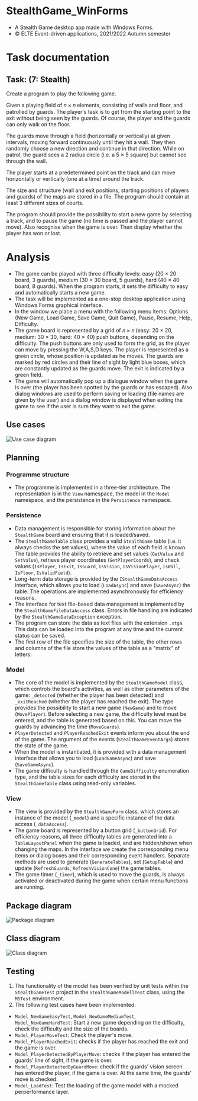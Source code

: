 # StealthGame_WinForms
- A Stealth Game desktop app made with Windows Forms.
- © ELTE Event-driven applications, 2021/2022 Autumn semester

# Task documentation

## Task: (7: Stealth)

Create a program to play the following game.

Given a playing field of 𝑛 × 𝑛 elements, consisting of walls and floor, and patrolled by guards.
The player's task is to get from the starting point to the exit without being seen by the guards.
Of course, the player and the guards can only walk on the floor.

The guards move through a field (horizontally or vertically) at given intervals, moving forward
continuously until they hit a wall. They then randomly choose a new direction and continue in
that direction. While on patrol, the guard sees a 2 radius circle (i.e. a 5 × 5 square) but cannot
see through the wall.

The player starts at a predetermined point on the track and can move horizontally or vertically
(one at a time) around the track.

The size and structure (wall and exit positions, starting positions of players and guards) of the
maps are stored in a file. The program should contain at least 3 different sizes of courts.

The program should provide the possibility to start a new game by selecting a track, and to
pause the game (no time is passed and the player cannot move). Also recognise when the
game is over. Then display whether the player has won or lost.

# Analysis

- The game can be played with three difficulty levels: easy (20 × 20 board, 3 guards),
medium (30 × 30 board, 5 guards), hard (40 × 40 board, 8 guards). When the program
starts, it sets the difficulty to easy and automatically starts a new game.
- The task will be implemented as a one-stop desktop application using Windows Forms
graphical interface.
- In the window we place a menu with the following menu items: Options (New Game,
Load Game, Save Game, Quit Game), Pause, Resume, Help, Difficulty.
- The game board is represented by a grid of 𝑛 × 𝑛 (easy: 20 × 20, medium: 30 × 30,
hard: 40 × 40) push buttons, depending on the difficulty. The push buttons are only
used to form the grid, as the player can move by pressing the W,A,S,D keys. The player
is represented as a green circle, whose position is updated as he moves. The guards
are marked by red circles and their line of sight by light blue boxes, which are
constantly updated as the guards move. The exit is indicated by a green field.
- The game will automatically pop up a dialogue window when the game is over (the
player has been spotted by the guards or has escaped). Also dialog windows are used
to perform saving or loading (file names are given by the user) and a dialog window is
displayed when exiting the game to see if the user is sure they want to exit the game.

## Use cases

![Use case diagram](./documentation/StealthGame_UseCaseDiagram.jpg)

## Planning

### Programme structure

- The programme is implemented in a three-tier architecture. The
representation is in the `View` namespace, the model in the `Model`
namespace, and the persistence in the `Persistence` namespace.

### Persistence

- Data management is responsible for storing information about the
`StealthGame` board and ensuring that it is loaded/saved.
- The `StealthGameTable` class provides a valid `StealthGame` table (i.e. it
always checks the set values), where the value of each field is known. The table
provides the ability to retrieve and set values (`GetValue` and `SetValue`),
retrieve player coordinates (`GetPlayerCoords`), and check values
(`IsPlayer`, `IsExit`, `IsGuard`, `IsVision`, `IsVisionPlayer`, `IsWall`,
`IsFloor`, `IsValidField`).
- Long-term data storage is provided by the `IStealthGameDataAccess`
interface, which allows you to load (`LoadAsync`) and save (`SaveAsync`) the
table. The operations are implemented asynchronously for efficiency reasons.
- The interface for text file-based data management is implemented by the
`StealthGameFileDataAccess` class. Errors in file handling are indicated by
the `StealthGameDataException` exception.
- The program can store the data as text files with the extension `.stga`. This data
can be loaded into the program at any time and the current status can be saved.
- The first row of the file specifies the size of the table, the other rows and
columns of the file store the values of the table as a "matrix" of letters.

### Model

- The core of the model is implemented by the `StealthGameModel` class,
which controls the board's activities, as well as other parameters of the game:
`_detected` (whether the player has been detected) and `_exitReached`
(whether the player has reached the exit). The type provides the possibility to
start a new game (`NewGame`) and to move (`MovePlayer`). Before selecting a
new game, the difficulty level must be entered, and the table is generated
based on this. You can move the guards by advancing the time (`MoveGuards`).
- `PlayerDetected` and `PlayerReachedExit` events inform you about the
end of the game. The argument of the events (`StealthGameEventArgs`)
stores the state of the game.
- When the model is instantiated, it is provided with a data management
interface that allows you to load (`LoadGameAsync`) and save
(`SaveGameAsync`).
- The game difficulty is handled through the `GameDifficulty` enumeration
type, and the table sizes for each difficulty are stored in the
`StealthGameTable` class using read-only variables.

### View

- The view is provided by the `StealthGameForm` class, which stores an
instance of the model (`_model`) and a specific instance of the data access
(`_dataAccess`).
- The game board is represented by a button grid (`_buttonGrid`). For efficiency
reasons, all three difficulty tables are generated into a `TableLayoutPanel`
when the game is loaded, and are hidden/shown when changing the maps. In
the interface we create the corresponding menu items or dialog boxes and
their corresponding event handlers. Separate methods are used to generate
(`GenerateTables`), set (`SetupTable`) and update (`RefreshGuards`,
`RefreshVisionCone`) the game tables.
- The game timer (`_timer`), which is used to move the guards, is always
activated or deactivated during the game when certain menu functions are
running.

## Package diagram

![Package diagram](./documentation/StealthGame_PackageDiagram.jpg)

## Class diagram

![Class diagram](./documentation/StealthGame_ClassDiagram.png)

## Testing

1. The functionality of the model has been verified by unit tests within the
`StealthGameTest` project in the `StealthGameModellTest` class, using the
`MSTest` environment.
1. The following test cases have been implemented:
- `Model_NewGameEasyTest`, `Model_NewGameMediumTest`,
`Model_NewGameHardTest`: Start a new game depending on the difficulty,
check the difficulty and the size of the boards.
- `Model_PlayerMoveTest`: Check the player's move.
- `Model_PlayerReachedExit`: checks if the player has reached the exit and
the game is over.
- `Model_PlayerDetectedByPlayerMove`: checks if the player has entered
the guards' line of sight, if the game is over.
- `Model_PlayerDetectedByGuardMove`: check if the guards' vision screen
has entered the player, if the game is over. At the same time, the guards' move
is checked.
- `Model_LoadTest`: Test the loading of the game model with a mocked perperformance layer.
